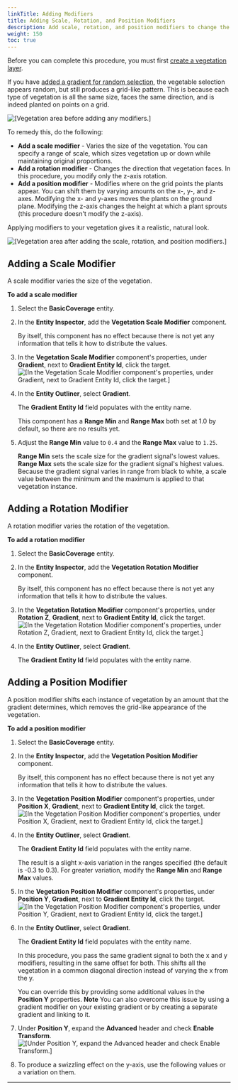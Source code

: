 ```yaml
---
linkTitle: Adding Modifiers
title: Adding Scale, Rotation, and Position Modifiers
description: Add scale, rotation, and position modifiers to change the look of your dynamic vegetation in Open 3D Engine.
weight: 150
toc: true
---
```


Before you can complete this procedure, you must first [create a vegetation layer](./layer/).

If you have [added a gradient for random selection](./gradient-random/), the vegetable selection appears random, but still produces a grid-like pattern. This is because each type of vegetation is all the same size, faces the same direction, and is indeed planted on points on a grid.

![\[Vegetation area before adding any modifiers.\]](/images/user-guide/vegetation/dynamic/dynamic-vegetation-procedures-adding-modifiers-before.png)

To remedy this, do the following:
+ **Add a scale modifier** - Varies the size of the vegetation. You can specify a range of scale, which sizes vegetation up or down while maintaining original proportions.
+ **Add a rotation modifier** - Changes the direction that vegetation faces. In this procedure, you modify only the z-axis rotation.
+ **Add a position modifier** - Modifies where on the grid points the plants appear. You can shift them by varying amounts on the x-, y-, and z-axes. Modifying the x- and y-axes moves the plants on the ground plane. Modifying the z-axis changes the height at which a plant sprouts (this procedure doesn't modify the z-axis).

Applying modifiers to your vegetation gives it a realistic, natural look.

![\[Vegetation area after adding the scale, rotation, and position modifiers.\]](/images/user-guide/vegetation/dynamic/dynamic-vegetation-procedures-adding-modifiers-after.png)

## Adding a Scale Modifier

A scale modifier varies the size of the vegetation.

**To add a scale modifier**

1. Select the **BasicCoverage** entity.

1. In the **Entity Inspector**, add the **Vegetation Scale Modifier** component.

   By itself, this component has no effect because there is not yet any information that tells it how to distribute the values.

1. In the **Vegetation Scale Modifier** component's properties, under **Gradient**, next to **Gradient Entity Id**, click the target.
![\[In the Vegetation Scale Modifier component's properties, under Gradient, next to Gradient Entity Id, click the target.\]](/images/user-guide/vegetation/dynamic/dynamic-vegetation-adding-scale-modifier-target.png)

1. In the **Entity Outliner**, select **Gradient**.

   The **Gradient Entity Id** field populates with the entity name.

   This component has a **Range Min** and **Range Max** both set at 1.0 by default, so there are no results yet.

1. Adjust the **Range Min** value to `0.4` and the **Range Max** value to `1.25`.

   **Range Min** sets the scale size for the gradient signal's lowest values. **Range Max** sets the scale size for the gradient signal's highest values. Because the gradient signal varies in range from black to white, a scale value between the minimum and the maximum is applied to that vegetation instance.

## Adding a Rotation Modifier

A rotation modifier varies the rotation of the vegetation.

**To add a rotation modifier**

1. Select the **BasicCoverage** entity.

1. In the **Entity Inspector**, add the **Vegetation Rotation Modifier** component.

   By itself, this component has no effect because there is not yet any information that tells it how to distribute the values.

1. In the **Vegetation Rotation Modifier** component's properties, under **Rotation Z**, **Gradient**, next to **Gradient Entity Id**, click the target.
![\[In the Vegetation Rotation Modifier component's properties, under Rotation Z, Gradient, next to Gradient Entity Id, click the target.\]](/images/user-guide/vegetation/dynamic/dynamic-vegetation-adding-rotation-modifier-target.png)

1. In the **Entity Outliner**, select **Gradient**.

   The **Gradient Entity Id** field populates with the entity name.

## Adding a Position Modifier

A position modifier shifts each instance of vegetation by an amount that the gradient determines, which removes the grid-like appearance of the vegetation.

**To add a position modifier**

1. Select the **BasicCoverage** entity.

1. In the **Entity Inspector**, add the **Vegetation Position Modifier** component.

   By itself, this component has no effect because there is not yet any information that tells it how to distribute the values.

1. In the **Vegetation Position Modifier** component's properties, under **Position X**, **Gradient**, next to **Gradient Entity Id**, click the target.
![\[In the Vegetation Position Modifier component's properties, under Position X, Gradient, next to Gradient Entity Id, click the target.\]](/images/user-guide/vegetation/dynamic/dynamic-vegetation-procedures-adding-modifiers-target.png)

1. In the **Entity Outliner**, select **Gradient**.

   The **Gradient Entity Id** field populates with the entity name.

   The result is a slight x-axis variation in the ranges specified (the default is -0.3 to 0.3). For greater variation, modify the **Range Min** and **Range Max** values.

1. In the **Vegetation Position Modifier** component's properties, under **Position Y**, **Gradient**, next to **Gradient Entity Id**, click the target.
![\[In the Vegetation Position Modifier component's properties, under Position Y, Gradient, next to Gradient Entity Id, click the target.\]](/images/user-guide/vegetation/dynamic/dynamic-vegetation-procedures-adding-modifiers-target-y.png)

1. In the **Entity Outliner**, select **Gradient**.

   The **Gradient Entity Id** field populates with the entity name.

   In this procedure, you pass the same gradient signal to both the x and y modifiers, resulting in the same offset for both. This shifts all the vegetation in a common diagonal direction instead of varying the x from the y.

   You can override this by providing some additional values in the **Position Y** properties.
**Note**
You can also overcome this issue by using a gradient modifier on your existing gradient or by creating a separate gradient and linking to it.

1. Under **Position Y**, expand the **Advanced** header and check **Enable Transform**.
![\[Under Position Y, expand the Advanced header and check Enable Transform.\]](/images/user-guide/vegetation/dynamic/dynamic-vegetation-procedures-adding-modifiers-transform.png)

1. To produce a swizzling effect on the y-axis, use the following values or a variation on them.
****
